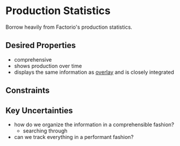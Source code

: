 # Production Statistics

Borrow heavily from Factorio's production statistics.

## Desired Properties

- comprehensive
- shows production over time
- displays the same information as [overlay](overlay.md) and is closely integrated

## Constraints

## Key Uncertainties

- how do we organize the information in a comprehensible fashion?
  - searching through
- can we track everything in a performant fashion?
